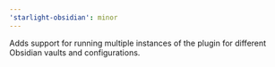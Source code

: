 ```yaml
---
'starlight-obsidian': minor
---
```


Adds support for running multiple instances of the plugin for different Obsidian vaults and configurations.
